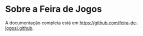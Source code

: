 # Sobre a Feira de Jogos

A documentação completa está em https://github.com/feira-de-jogos/.github.
